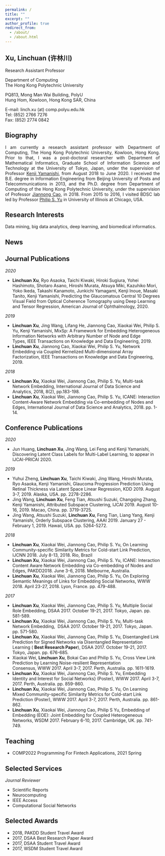 ```yaml
---
permalink: /
title: ""
excerpt: ""
author_profile: true
redirect_from: 
  - /about/
  - /about.html
---
```


## Xu, Linchuan (许林川)

Research Assistant Professor

Department of Computing<br>
The Hong Kong Polytechnic University

PQ813, Mong Man Wai Building, PolyU<br>
Hung Hom, Kowloon, Hong Kong SAR, China

E-mail: linch.xu (at) comp.polyu.edu.hk<br>
Tel: (852) 2766 7276 <br>
Fax: (852) 2774 0842


## Biography

<div style="text-align: justify"> 
I am currently a research assistant professor with Department of Computing, The Hong Kong Polytechnic University, Kowloon, Hong Kong. Prior to that, I was a post-doctoral researcher with Department of Mathematical Informatics, Graduate School of Information Science and Technology at the University of Tokyo, Japan, under the supervision of Professor <a href="http://www.ibis.t.u-tokyo.ac.jp/yamanishi/index_e.html">Kenji Yamanishi</a>, from August 2018 to June 2020. I received the B.E. degree in Information Engineering from Beijing University of Posts and Telecommunications in 2013, and the Ph.D. degree from Department of Computing of the Hong Kong Polytechnic University, under the supervision of Professor <a href="http://www4.comp.polyu.edu.hk/~csjcao/">Jiannong Cao</a>, in 2018. From 2015 to 2016, I visited BDSC lab led by Professor <a href="https://www.cs.uic.edu/PSYu/">Philip S. Yu</a> in University of Illinois at Chicago, USA. 
</div>

## Research Interests
Data mining, big data analytics, deep learning, and biomedical informatics. 

## News

## Journal Publications
*2020* <br>
- **Linchuan Xu**, Ryo Asaoka, Taichi Kiwaki, Hiroki Sugiura, Yohei Hashimoto, Shotaro Asano, Hiroshi Murata, Atsuya Miki, Kazuhiko Mori, Yoko Ikeda, Takashi Kanamoto, Junkichi Yamagami, Kenji Inoue, Masaki Tanito, Kenji Yamanishi, Predicting the Glaucomatous Central 10 Degrees Visual Field from Optical Coherence Tomography using Deep Learning and Tensor Regression, American Journal of Ophthalmology, 2020.

*2019* <br>
- **Linchuan Xu**, Jing Wang, Lifang He, Jiannong Cao, Xiaokai Wei, Philip S. Yu, Kenji Yamanishi, MixSp: A Framework for Embedding Heterogeneous Information Networks with Arbitrary Number of Node and Edge Types, IEEE Transactions on Knowledge and Data Engineering, 2019.
- **Linchuan Xu**, Jiannong Cao, Xiaokai Wei, Philip S. Yu, Network Embedding via Coupled Kernelized Multi-dimensional Array Factorization, IEEE Transactions on Knowledge and Data Engineering, 2019. 

*2018* <br>
- **Linchuan Xu**, Xiaokai Wei, Jiannong Cao, Philip S. Yu, Multi-task Network Embedding, International Journal of Data Science and Analytics, 2018, 8(2), pp.183-198.
- **Linchuan Xu**, Xiaokai Wei, Jiannong Cao, Philip S. Yu, ICANE: Interaction Content-Aware Network Embedding via Co-embedding of Nodes and Edges, International Journal of Data Science and Analytics, 2018. pp. 1-14.

## Conference Publications
*2020* <br>
- Jun Huang, **Linchuan Xu**, Jing Wang, Lei Feng and Kenji Yamanishi, Discovering Latent Class Labels for Multi-Label Learning, to appear in IJCAI-PRICAI 2020.

*2019* <by>
- Yuhui Zheng, **Linchuan Xu**, Taichi Kiwaki, Jing Wang, Hiroshi Murata, Ryo Asaoka, Kenji Yamanishi, Glaucoma Progression Prediction Using Retinal Thickness via Latent Space Linear Regression,  KDD 2019. August 3-7, 2019. Alaska, USA. pp. 2278-2286.
- Jing Wang, **Linchuan Xu**, Feng Tian, Atsushi Suzuki, Changqing Zhang, Kenji Yamanishi, Attributed Subspace Clustering, IJCAI 2019. August 10-16, 2019. Macao, China. pp. 3719-3725.
- Jing Wang, Atsushi Suzuki, **Linchuan Xu**, Feng Tian, Liang Yang,  Kenji Yamanishi, Orderly Subspace Clustering, AAAI 2019. January 27 - February 1, 2019. Hawaii, USA. pp. 5264-5272.

*2018* <br>
- **Linchuan Xu**, Xiaokai Wei, Jiannong Cao, Philip S. Yu, On Learning Community-specific Similarity Metrics for Cold-start Link Prediction, IJCNN 2018. July 8-13, 2018. Rio, Brazil
- **Linchuan Xu**, Xiaokai Wei, Jiannong Cao, Philip S. Yu, ICANE: Interaction Content Aware Network Embedding via Co-embedding of Nodes and Edges, PAKDD2018. June 3-6, 2018. Melbourne, Australia.
- **Linchuan Xu**, Xiaokai Wei, Jiannong Cao, Philip S. Yu, On Exploring Semantic Meanings of Links for Embedding Social Networks, WWW 2018. April 23-27, 2018. Lyon, France. pp. 479-488.

*2017* <br>
- **Linchuan Xu**, Xiaokai Wei, Jiannong Cao, Philip S. Yu, Multiple Social Role Embedding, DSAA 2017. October 19-21, 2017. Tokyo, Japan. pp. 581-589.
- **Linchuan Xu**, Xiaokai Wei, Jiannong Cao, Philip S. Yu, Multi-task Network Embedding,  DSAA 2017. October 19-21, 2017. Tokyo, Japan. pp. 571-580.
- **Linchuan Xu**, Xiaokai Wei, Jiannong Cao, Philip S. Yu, Disentangled Link Prediction for Signed Networks via Disentangled Representation Learning ( **Best Research Paper**), DSAA 2017. October 19-21, 2017. Tokyo, Japan. pp. 676-685.
- Xiaokai Wei, **Linchuan Xu**, Bokai Cao and Philip S. Yu, Cross View Link Prediction by Learning Noise-resilient Representation Consensus, WWW 2017. April 3-7, 2017. Perth, Australia. pp. 1611-1619.
- **Linchuan Xu**, Xiaokai Wei, Jiannong Cao, Philip S. Yu, Embedding Identity and Interest for Social Networks} (Poster), WWW 2017. April 3-7, 2017. Perth, Australia. pp. 859-860.
- **Linchuan Xu**, Xiaokai Wei, Jiannong Cao, Philip S. Yu, On Learning Mixed Community-specific Similarity Metrics for Cold-start Link Prediction (Poster), WWW 2017. April 3-7, 2017. Perth, Australia. pp. 861-862.
- **Linchuan Xu**, Xiaokai Wei, Jiannong Cao, Philip S Yu, Embedding of Embedding (EOE): Joint Embedding for Coupled Heterogeneous Networks, WSDM 2017. February 6-10, 2017. Cambridge, UK. pp. 741-749.


## Teaching
- COMP2022 Programming For Fintech Applications, 2021 Spring

## Selected Services
*Journal Reviewer* <br>
- Scientific Reports
- Neurocomputing
- IEEE Access
- Computational Social Networks

## Selected Awards 
- 2018, PAKDD Student Travel Award
- 2017, DSAA Best Research Paper Award
- 2017, DSAA Student Travel Award
- 2017, WSDM Student Travel Award
